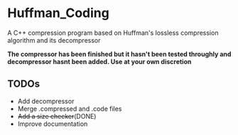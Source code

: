 # Huffman_Coding
A C++ compression program based on Huffman's lossless compression algorithm and its decompressor

**The compressor has been finished but it hasn't been tested throughly and decompressor hasnt been added. Use at your own discretion**

## TODOs
* Add decompressor
* Merge .compressed and .code files
* ~~Add a size checker~~(DONE)
* Improve documentation

